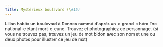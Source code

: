```yaml
---
Title: Mystérieux boulevard (\#15)
---
```


Lilian habite un boulevard à Rennes nommé d'après un-e grand-e héro-ïne national-e étant mort-e jeune.
Trouvez et photographiez ce personnage.
(si vous ne trouvez pas, trouvez un jeu de mot bidon avec son nom et une ou deux photos pour illustrer ce jeu de mot)
